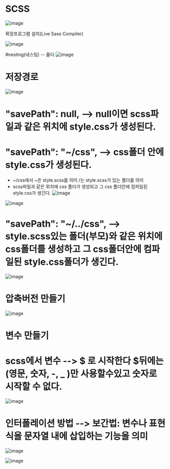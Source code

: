 # SCSS

![image](https://github.com/hyunju960429/SCSS/assets/145514544/4dcc8434-9540-453c-ba56-3ecdfdd82ad1)

확장프로그램 설치(Live Sass Compiler)

![image](https://github.com/hyunju960429/SCSS/assets/145514544/c1a697d2-2e10-45fd-ba5e-e2086bb22f8e)


#nesting(네스팅) -- 품다
![image](https://github.com/hyunju960429/SCSS/assets/145514544/2964ee49-ccd8-4a80-891b-8777b68fb4f9)


# 저장경로
![image](https://github.com/hyunju960429/SCSS/assets/145514544/6dd2f8ef-db3f-4431-8124-a7ba25019b79)

# "savePath": null,  --> null이면 scss파일과 같은 위치에 style.css가 생성된다.


# "savePath": "~/css",  --> css폴더 안에 style.css가 생성된다.
 - ~/css에서 ~은 style.scss를 의미 /는 style.scss가 있는 폴더를 의미
 - scss파일과 같은 위치에 css 폴더가 생성되고 그 css 폴더안에 컴파일된 style.css가 생긴다.
![image](https://github.com/hyunju960429/SCSS/assets/145514544/bb44730d-0f90-478c-8b83-8effd0d3932e)

![image](https://github.com/hyunju960429/SCSS/assets/145514544/ea84a054-e06a-4202-b3c0-40fe1cd76ed2)


# "savePath": "~/../css", --> style.scss있는 폴더(부모)와 같은 위치에 css폴더를 생성하고 그 css폴더안에 컴파일된 style.css폴더가 생긴다.

![image](https://github.com/hyunju960429/SCSS/assets/145514544/efb6a9e2-09a3-4716-aa15-d63b86bd4785)


# 압축버전 만들기
![image](https://github.com/hyunju960429/SCSS/assets/145514544/dc2ee4e2-bcaa-491c-a393-476e0dd5a616)


# 변수 만들기
# scss에서 변수 --> 		&#36; 로 시작한다 $뒤에는 (영문, 숫자, -, _ )만 사용할수있고 숫자로 시작할 수 없다.



![image](https://github.com/hyunju960429/SCSS/assets/145514544/f8f98328-5f48-47a5-98cf-ecfd1f04b48b)


# 인터폴레이션 방법 --> 보간법: 변수나 표현식을 문자열 내에 삽입하는 기능을 의미
![image](https://github.com/hyunju960429/SCSS/assets/145514544/99a6cc5a-3be5-47b3-88da-4f67f49d655d)

![image](https://github.com/hyunju960429/SCSS/assets/145514544/06d2f31c-eba5-4d77-81eb-39ac12186f64)



